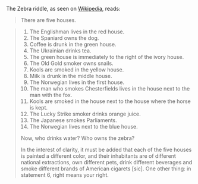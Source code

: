 The Zebra riddle, as seen on [Wikipedia](https://en.wikipedia.org/wiki/Zebra_Puzzle#Text_of_the_Life_International_puzzle), reads:


> There are five houses.

> 1.  The Englishman lives in the red house.
> 2.  The Spaniard owns the dog.
> 3.  Coffee is drunk in the green house.
> 4.  The Ukrainian drinks tea.
> 5.  The green house is immediately to the right of the ivory house.
> 6.  The Old Gold smoker owns snails.
> 7.  Kools are smoked in the yellow house.
> 8.  Milk is drunk in the middle house.
> 9. The Norwegian lives in the first house.
> 10. The man who smokes Chesterfields lives in the house next to the man with the fox.
> 11. Kools are smoked in the house next to the house where the horse is kept.
> 12. The Lucky Strike smoker drinks orange juice.
> 13. The Japanese smokes Parliaments.
> 14. The Norwegian lives next to the blue house.
>
>Now, who drinks water? Who owns the zebra?
>
>In the interest of clarity, it must be added that each of the five houses is painted a different color, and their inhabitants are of different national extractions, own different pets, drink different beverages and smoke different brands of American cigarets [sic]. One other thing: in statement 6, right means your right.
